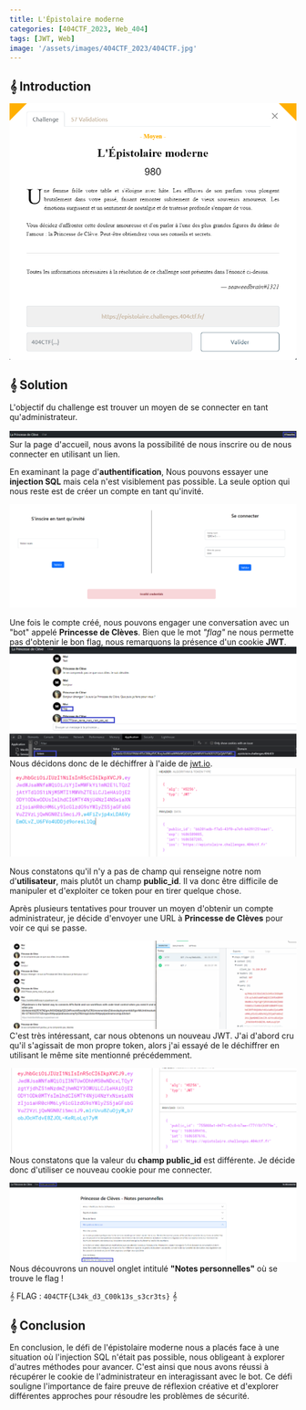 ```yaml
---
title: L'Épistolaire moderne
categories: [404CTF_2023, Web_404]
tags: [JWT, Web]
image: '/assets/images/404CTF_2023/404CTF.jpg'
---
```


## 𝄞 Introduction

![Intro](/assets/images/404CTF_2023/Web/epistolaire_moderne/intro.png)


## 𝄞 Solution
L'objectif du challenge est trouver un moyen de se connecter en tant qu'administrateur.

![Accueil](/assets/images/404CTF_2023/Web/epistolaire_moderne/accueil.png)
Sur la page d'accueil, nous avons la possibilité de nous inscrire ou de nous connecter en utilisant un lien.

En examinant la page d'**authentification**, Nous pouvons essayer une **injection SQL** mais cela n'est visiblement pas possible. La seule option qui nous reste est de créer un compte en tant qu'invité.

![Auth](/assets/images/404CTF_2023/Web/epistolaire_moderne/authentification.png)

Une fois le compte créé, nous pouvons engager une conversation avec un "bot" appelé **Princesse de Clèves**.
Bien que le mot *"flag"* ne nous permette pas d'obtenir le bon flag, nous remarquons la présence d'un cookie **JWT**.
![Chat](/assets/images/404CTF_2023/Web/epistolaire_moderne/chat.png)
Nous décidons donc de le déchiffrer à l'aide de [jwt.io](https://jwt.io/).
![Jwt](/assets/images/404CTF_2023/Web/epistolaire_moderne/jwt.png)





Nous constatons qu'il n'y a pas de champ qui renseigne notre nom d'**utilisateur**, mais plutôt un champ **public_id**. Il va donc être difficile de manipuler et d'exploiter ce token pour en tirer quelque chose.

Après plusieurs tentatives pour trouver un moyen d'obtenir un compte administrateur, je décide d'envoyer une URL à **Princesse de Clèves** pour voir ce qui se passe.

![Jwt2](/assets/images/404CTF_2023/Web/epistolaire_moderne/jwt2.png)
C'est très intéressant, car nous obtenons un nouveau JWT. J'ai d'abord cru qu'il s'agissait de mon propre token, alors j'ai essayé de le déchiffrer en utilisant le même site mentionné précédemment.

![Jwt3](/assets/images/404CTF_2023/Web/epistolaire_moderne/jwt3.png)
Nous constatons que la valeur du **champ public_id** est différente. Je décide donc d'utiliser ce nouveau cookie pour me connecter.

![Flag](/assets/images/404CTF_2023/Web/epistolaire_moderne/flag.png)
Nous découvrons un nouvel onglet intitulé **"Notes personnelles"** où se trouve le flag !

𝄞 FLAG : `404CTF{L34k_d3_C00k13s_s3cr3ts}` 𝄞


## 𝄞 Conclusion
En conclusion, le défi de l'épistolaire moderne nous a placés face à une situation où l'injection SQL n'était pas possible, nous obligeant à explorer d'autres méthodes pour avancer. C'est ainsi que nous avons réussi à récupérer le cookie de l'administrateur en interagissant avec le bot. Ce défi souligne l'importance de faire preuve de réflexion créative et d'explorer différentes approches pour résoudre les problèmes de sécurité.























